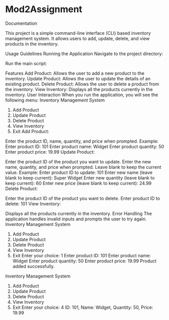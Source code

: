 # Mod2Assignment
Documentation 

This project is a simple command-line interface (CLI) based inventory management system. It allows users to add, update, delete, and view products in the inventory.

Usage Guidelines
Running the Application
Navigate to the project directory:

Run the main script:

Features
Add Product: Allows the user to add a new product to the inventory.
Update Product: Allows the user to update the details of an existing product.
Delete Product: Allows the user to delete a product from the inventory.
View Inventory: Displays all the products currently in the inventory.
User Interaction
When you run the application, you will see the following menu:
Inventory Management System
1. Add Product
2. Update Product
3. Delete Product
4. View Inventory
5. Exit
Add Product:

Enter the product ID, name, quantity, and price when prompted.
Example:
Enter product ID: 101
Enter product name: Widget
Enter product quantity: 50
Enter product price: 19.99
Update Product:

Enter the product ID of the product you want to update.
Enter the new name, quantity, and price when prompted. Leave blank to keep the current value.
Example:
Enter product ID to update: 101
Enter new name (leave blank to keep current): Super Widget
Enter new quantity (leave blank to keep current): 60
Enter new price (leave blank to keep current): 24.99
Delete Product:

Enter the product ID of the product you want to delete.
Enter product ID to delete: 101
View Inventory:

Displays all the products currently in the inventory.
Error Handling
The application handles invalid inputs and prompts the user to try again.
Inventory Management System
1. Add Product
2. Update Product
3. Delete Product
4. View Inventory
5. Exit
Enter your choice: 1
Enter product ID: 101
Enter product name: Widget
Enter product quantity: 50
Enter product price: 19.99
Product added successfully.

Inventory Management System
1. Add Product
2. Update Product
3. Delete Product
4. View Inventory
5. Exit
Enter your choice: 4
ID: 101, Name: Widget, Quantity: 50, Price: 19.99
